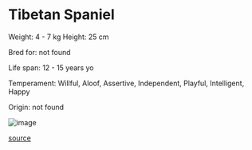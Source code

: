 # Tibetan Spaniel

Weight: 4 - 7 kg
Height: 25 cm

Bred for: not found 

Life span: 12 - 15 years yo

Temperament: Willful, Aloof, Assertive, Independent, Playful, Intelligent, Happy

Origin: not found

![image](https://cdn2.thedogapi.com/images/Hyjcol947_1280.jpg)

[source](https://api.thedogapi.com/v1/breeds/245)
